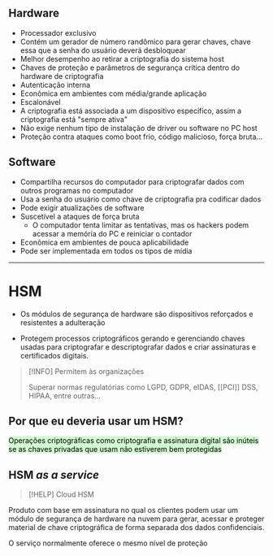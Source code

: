 ## Hardware

- Processador exclusivo
- Contém um gerador de número randômico para gerar chaves, chave essa que a senha do usuário deverá desbloquear
- Melhor desempenho ao retirar a criptografia do sistema host
- Chaves de proteção e parâmetros de segurança crítica dentro do hardware de criptografia
- Autenticação interna
- Econômica em ambientes com média/grande aplicação
- Escalonável
- A criptografia está associada a um dispositivo específico, assim a criptografia está "sempre ativa"
- Não exige nenhum tipo de instalação de driver ou software no PC host
- Proteção contra ataques como boot frio, código malicioso, força bruta...

## Software

- Compartilha recursos do computador para criptografar dados com outros programas no computador
- Usa a senha do usuário como chave de criptografia pra codificar dados
- Pode exigir atualizações de software
- Suscetível a ataques de força bruta
	- O computador tenta limitar as tentativas, mas os hackers podem acessar a memória do PC e reiniciar o contador
- Econômica em ambientes de pouca aplicabilidade
- Pode ser implementada em todos os tipos de mídia

---

# HSM

- Os módulos de segurança de hardware são dispositivos reforçados e resistentes a adulteração

- Protegem processos criptográficos gerando e gerenciando chaves usadas para criptografar e descriptografar dados e criar assinaturas e certificados digitais.

>[!INFO] Permitem às organizações
>
>Superar normas regulatórias como LGPD, GDPR, eIDAS, [[PCI]] DSS, HIPAA, entre outras...

## Por que eu deveria usar um HSM?

<mark style="background: #BBFABBA6;">Operações criptográficas como criptografia e assinatura digital são inúteis se as chaves privadas que usam não estiverem bem protegidas</mark>

## HSM _as a service_

>[!HELP] Cloud HSM

Produto com base em assinatura no qual os clientes podem usar um módulo de segurança de hardware na nuvem para gerar, acessar e proteger material de chave criptográfica de forma separada dos dados confidenciais.

O serviço normalmente oferece o mesmo nível de proteção



